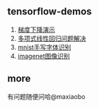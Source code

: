 ## tensorflow-demos
1. [梯度下降演示](http://git.51.nb/maxiaobo/sgd-demo)
2. [多项式线性回归问题解决](http://git.51.nb/maxiaobo/linear-regression)
3. [mnist手写字体识别](http://git.51.nb/maxiaobo/mnist-demo)
4. [imagenet图像识别](http://git.51.nb/maxiaobo/imagenet)

## more
有问题随便问哈@maxiaobo

